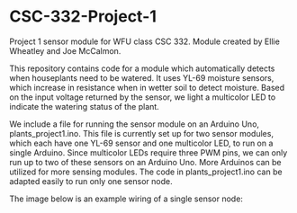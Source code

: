 # CSC-332-Project-1
Project 1 sensor module for WFU class CSC 332. Module created by Ellie Wheatley and Joe McCalmon.

This repository contains code for a module which automatically detects when houseplants need to be watered. It uses YL-69 moisture sensors, which increase in resistance when in wetter soil to detect moisture. Based on the input voltage returned by the sensor, we light a multicolor LED to indicate the watering status of the plant.

We include a file for running the sensor module on an Arduino Uno, plants_project1.ino. This file is currently set up for two sensor modules, which each have one YL-69 sensor and one multicolor LED, to run on a single Arduino. Since multicolor LEDs require three PWM pins, we can only run up to two of these sensors on an Arduino Uno. More Arduinos can be utilized for more sensing modules. The code in plants_project1.ino can be adapted easily to run only one sensor node.

The image below is an example wiring of a single sensor node:


